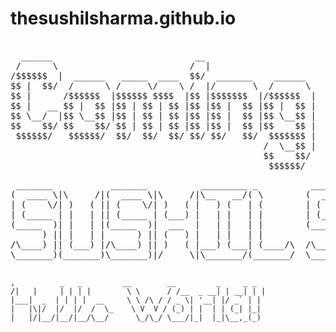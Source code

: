 # thesushilsharma.github.io
<pre align="center" > 
  ______                           __                             ______                                 __ 
 /      \                         /  |                           /      \                               /  |
/$$$$$$  |  ______   _____  ____  $$/  _______    ______        /$$$$$$  |  ______    ______   _______  $$ |
$$ |  $$/  /      \ /     \/    \ /  |/       \  /      \       $$ \__$$/  /      \  /      \ /       \ $$ |
$$ |      /$$$$$$  |$$$$$$ $$$$  |$$ |$$$$$$$  |/$$$$$$  |      $$      \ /$$$$$$  |/$$$$$$  |$$$$$$$  |$$ |
$$ |   __ $$ |  $$ |$$ | $$ | $$ |$$ |$$ |  $$ |$$ |  $$ |       $$$$$$  |$$ |  $$ |$$ |  $$ |$$ |  $$ |$$/ 
$$ \__/  |$$ \__$$ |$$ | $$ | $$ |$$ |$$ |  $$ |$$ \__$$ |      /  \__$$ |$$ \__$$ |$$ \__$$ |$$ |  $$ | __ 
$$    $$/ $$    $$/ $$ | $$ | $$ |$$ |$$ |  $$ |$$    $$ |      $$    $$/ $$    $$/ $$    $$/ $$ |  $$ |/  |
 $$$$$$/   $$$$$$/  $$/  $$/  $$/ $$/ $$/   $$/  $$$$$$$ |       $$$$$$/   $$$$$$/   $$$$$$/  $$/   $$/ $$/ 
                                                /  \__$$ |                                                  
                                                $$    $$/                                                   
                                                 $$$$$$/                                                    
</pre>
<pre>
 _______           _______          _________ _          _______           _______  _______  _______  _______ 
(  ____ \|\     /|(  ____ \|\     /|\__   __/( \        (  ____ \|\     /|(  ___  )(  ____ )(       )(  ___  )
| (    \/| )   ( || (    \/| )   ( |   ) (   | (        | (    \/| )   ( || (   ) || (    )|| () () || (   ) |
| (_____ | |   | || (_____ | (___) |   | |   | |        | (_____ | (___) || (___) || (____)|| || || || (___) |
(_____  )| |   | |(_____  )|  ___  |   | |   | |        (_____  )|  ___  ||  ___  ||     __)| |(_)| ||  ___  |
      ) || |   | |      ) || (   ) |   | |   | |              ) || (   ) || (   ) || (\ (   | |   | || (   ) |
/\____) || (___) |/\____) || )   ( |___) (___| (____/\  /\____) || )   ( || )   ( || ) \ \__| )   ( || )   ( |
\_______)(_______)\_______)|/     \|\_______/(_______/  \_______)|/     \||/     \||/   \__/|/     \||/     \|
                                                                                                              
</pre>

 
 ```
 ,          _   _         __        __         _     _ _
/|   |     | | | |        \ \      / /__  _ __| | __| | |
 |___|  _  | | | |  __     \ \ /\ / / _ \| '__| |/ _` | |
 |   |\|/  |/  |/  /  \_    \ V  V / (_) | |  | | (_| |_|
 |   |/|__/|__/|__/\__/      \_/\_/ \___/|_|  |_|\__,_(_)

 ```


